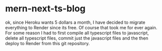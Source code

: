 # mern-next-ts-blog

ok, since Heroku wants 5 dollars a month, I have decided to migrate everything to Render since its free. Of course that took me for ever again.
For some reason I had to first compile all typescript files to javascript, delete all typescript files, commit just the javascript files and the then deploy to Render from this git repository.


